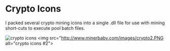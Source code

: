 # Crypto Icons
I packed several crypto mining icons into a single .dll file for use with mining short-cuts to execute pool batch files.

<img src="http://www.minerbaby.com/images/icons.PNG" alt="crypto icons"></img>
<img src="http://www.minerbaby.com/images/crypto2.PNG alt="crypto icons #2">
